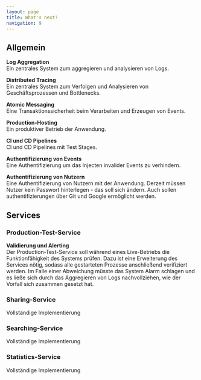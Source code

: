 ```yaml
---
layout: page
title: What's next?
navigation: 9
---
```


## Allgemein

**Log Aggregation**  
Ein zentrales System zum aggregieren und analysieren von Logs.

**Distributed Tracing**  
Ein zentrales System zum Verfolgen und Analysieren von Geschäftsprozessen und Bottlenecks.

**Atomic Messaging**  
Eine Transaktionssicherheit beim Verarbeiten und Erzeugen von Events.

**Production-Hosting**  
Ein produktiver Betrieb der Anwendung.

**CI und CD Pipelines**  
CI und CD Pipelines mit Test Stages.

**Authentifizierung von Events**  
Eine Authentifizierung um das Injecten invalider Events zu verhindern.

**Authentifizierung von Nutzern**  
Eine Authentifizierung von Nutzern mit der Anwendung. Derzeit müssen Nutzer kein Passwort hinterlegen - das soll sich ändern. Auch sollen authentifizierungen über Git und Google ermöglicht werden.


## Services

### Production-Test-Service
**Validierung und Alerting**  
Der Production-Test-Service soll während eines Live-Betriebs die Funktionfähigkeit des Systems prüfen.
Dazu ist eine Erweiterung des Services nötig, sodass alle gestarteten Prozesse anschließend verifiziert werden. Im Falle einer Abweichung müsste das System Alarm schlagen und es ließe sich durch das Aggregieren von Logs nachvollziehen, wie der Vorfall sich zusammen gesetzt hat.

### Sharing-Service
Vollständige Implementierung


### Searching-Service
Vollständige Implementierung

### Statistics-Service
Vollständige Implementierung